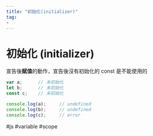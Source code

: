 ```yaml
---
title: "初始化(initializer)"
tag: 
- 
---
```

# 初始化 (initializer)
宣告後**賦值**的動作，宣告後沒有初始化的 const 是不能使用的
```js
var a;		// 未初始化
let b;		// 未初始化
const c;	// 未初始化

console.log(a);		// undefined
console.log(b);		// undefined
console.log(c);		// error
```

#js #variable #scope